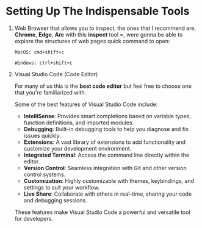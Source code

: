 # Setting Up The Indispensable Tools 

1. Web Browser that allows you to inspect, the ones that I recommend are, **Chrome**, **Edge**, **Arc**
    with this **inspect** tool =, were gonna be able to explore the structures of web pages 
    quick command to open: 
    ```
    MacOS: cmd+shift+c  

    Windows: ctrl+shift+c
    ```

2. Visual Studio Code (Code Editor)

    For many of us this is the **best code editor** but feel free to choose one that you're familiarized with.

    Some of the best features of Visual Studio Code include:

    - **IntelliSense**: Provides smart completions based on variable types, function definitions, and imported modules.
    - **Debugging**: Built-in debugging tools to help you diagnose and fix issues quickly.
    - **Extensions**: A vast library of extensions to add functionality and customize your development environment.
    - **Integrated Terminal**: Access the command line directly within the editor.
    - **Version Control**: Seamless integration with Git and other version control systems.
    - **Customization**: Highly customizable with themes, keybindings, and settings to suit your workflow.
    - **Live Share**: Collaborate with others in real-time, sharing your code and debugging sessions.

    These features make Visual Studio Code a powerful and versatile tool for developers.